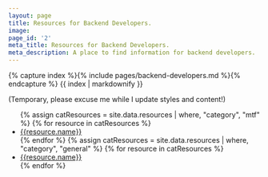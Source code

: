 ```yaml
---
layout: page
title: Resources for Backend Developers.
image: 
page_id: '2'
meta_title: Resources for Backend Developers.
meta_description: A place to find information for backend developers.
---
```

{% capture index %}{% include pages/backend-developers.md %}{% endcapture %}
{{ index | markdownify }}

(Temporary, please excuse me while I update styles and content!)

<ul>
{% assign catResources = site.data.resources | where, "category", "mtf"  %}
{% for resource in catResources %}
    <li>
        <a href="{{resource.url}}" title="{{resource.description}}" class="color-{{resource.category}};">{{resource.name}}</a>
    </li>
{% endfor %}
{% assign catResources = site.data.resources | where, "category", "general"  %}
{% for resource in catResources %}
    <li>
        <a href="{{resource.url}}" title="{{resource.description}}" style="color: {{resource.color}};">{{resource.name}}</a>
    </li>
{% endfor %}
</ul>